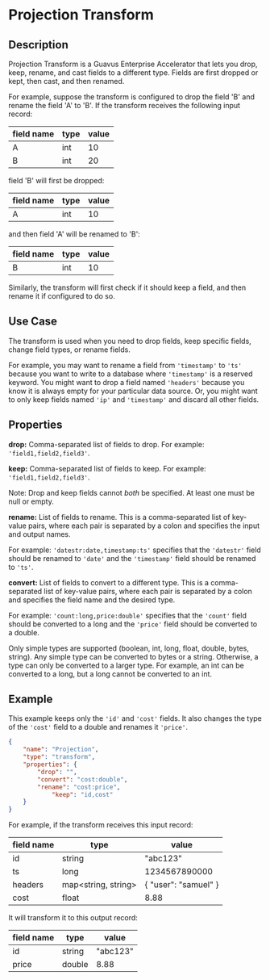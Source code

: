 # Projection Transform


Description
-----------
Projection Transform is a Guavus Enterprise Accelerator that lets you drop, keep, rename, and cast fields to a different type.
Fields are first dropped or kept, then cast, and then renamed.

For example, suppose the transform is configured to drop the field 'B' and rename the field 'A' to 'B'.
If the transform receives the following input record:

| field name | type | value  |
| ---------- | ---- | ------ |
| A          | int  | 10     |
| B          | int  | 20     |

field 'B' will first be dropped:

| field name | type | value  |
| ---------- | ---- | ------ |
| A          | int  | 10     |

and then field 'A' will be renamed to 'B':

| field name | type | value  |
| ---------- | ---- | ------ |
| B          | int  | 10     |

Similarly, the transform will first check if it should keep a field, and then rename it if configured to do so.

Use Case
--------
The transform is used when you need to drop fields, keep specific fields, change field types, or rename fields.

For example, you may want to rename a field from ``'timestamp'`` to ``'ts'`` because you want
to write to a database where ``'timestamp'`` is a reserved keyword. You might want to
drop a field named ``'headers'`` because you know it is always empty for your particular
data source. Or, you might want to only keep fields named ``'ip'`` and ``'timestamp'`` and discard 
all other fields.


Properties
----------
**drop:** Comma-separated list of fields to drop. For example: ``'field1,field2,field3'``.

**keep:** Comma-separated list of fields to keep. For example: ``'field1,field2,field3'``.

Note: Drop and keep fields cannot *both* be specified. At least one must be null or empty.

**rename:** List of fields to rename. This is a comma-separated list of key-value pairs,
where each pair is separated by a colon and specifies the input and output names.

For example: ``'datestr:date,timestamp:ts'`` specifies that the ``'datestr'`` field should be
renamed to ``'date'`` and the ``'timestamp'`` field should be renamed to ``'ts'``.

**convert:** List of fields to convert to a different type. This is a comma-separated list
of key-value pairs, where each pair is separated by a colon and specifies the field name
and the desired type.

For example: ``'count:long,price:double'`` specifies that the ``'count'`` field should be
converted to a long and the ``'price'`` field should be converted to a double.

Only simple types are supported (boolean, int, long, float, double, bytes, string). Any
simple type can be converted to bytes or a string. Otherwise, a type can only be converted
to a larger type. For example, an int can be converted to a long, but a long cannot be
converted to an int.


Example
-------
This example keeps only the ``'id'`` and ``'cost'`` fields. It also changes the type of the ``'cost'``
field to a double and renames it ``'price'``.

```json
{
    "name": "Projection",
    "type": "transform",
    "properties": {
        "drop": "",
        "convert": "cost:double",
        "rename": "cost:price",
            "keep": "id,cost"
    }
}
```
 
For example, if the transform receives this input record:

| field name | type                | value                |
| ---------- | ------------------- | -------------------- |
| id         | string              | "abc123"             |
| ts         | long                | 1234567890000        |
| headers    | map<string, string> | { "user": "samuel" } |
| cost       | float               | 8.88                 |

It will transform it to this output record:

| field name | type                | value                |
| ---------- | ------------------- | -------------------- |
| id         | string              | "abc123"             |
| price      | double              | 8.88                 |
